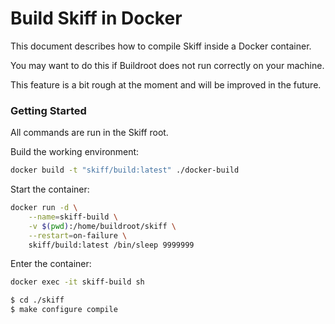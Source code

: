 # Build Skiff in Docker

This document describes how to compile Skiff inside a Docker container.

You may want to do this if Buildroot does not run correctly on your machine.

This feature is a bit rough at the moment and will be improved in the future.

### Getting Started

All commands are run in the Skiff root.

Build the working environment:

```sh
docker build -t "skiff/build:latest" ./docker-build
```

Start the container:

```sh
docker run -d \
	--name=skiff-build \
    -v $(pwd):/home/buildroot/skiff \
	--restart=on-failure \
	skiff/build:latest /bin/sleep 9999999
```

Enter the container:

```sh
docker exec -it skiff-build sh

$ cd ./skiff
$ make configure compile
```
